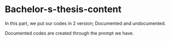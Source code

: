 # Bachelor-s-thesis-content
In this part, we put our codes in 2 version; Documented and undocumented.

Documented codes are created through the prompt we have.

